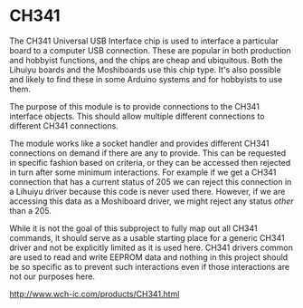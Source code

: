 # CH341

The CH341 Universal USB Interface chip is used to interface a particular board to a computer USB connection.
These are popular in both production and hobbyist functions, and the chips are cheap and ubiquitous.
Both the Lihuiyu boards and the Moshiboards use this chip type.
It's also possible and likely to find these in some Arduino systems and for hobbyists to use them.

The purpose of this module is to provide connections to the CH341 interface objects.
This should allow multiple different connections to different CH341 connections.

The module works like a socket handler and provides different CH341 connections on demand if there are any to provide.
This can be requested in specific fashion based on criteria, or they can be accessed then rejected in turn after some minimum interactions.
For example if we get a CH341 connection that has a current status of 205
we can reject this connection in a Lihuiyu driver because this code is never used there.
However, if we are accessing this data as a Moshiboard driver, we might reject any status *other* than a 205.

While it is not the goal of this subproject to fully map out all CH341 commands,
it should serve as a usable starting place for a generic CH341 driver
and not be explicitly limited as it is used here.
CH341 drivers common are used to read and write EEPROM data
and nothing in this project should be so specific as to prevent such interactions
even if those interactions are not our purposes here.

http://www.wch-ic.com/products/CH341.html